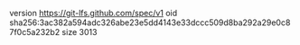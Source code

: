 version https://git-lfs.github.com/spec/v1
oid sha256:3ac382a594adc326abe23e5dd4143e33dccc509d8ba292a29e0c87f0c5a232b2
size 3013
